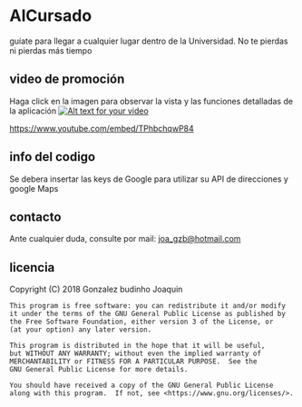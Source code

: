 # AlCursado
 guíate para llegar a cualquier lugar dentro de la Universidad. No te pierdas ni pierdas más tiempo


## video de promoción
Haga click en la imagen para observar la vista y las funciones detalladas de la aplicación
[![Alt text for your video](https://img.youtube.com/vi/TPhbchqwP84/0.jpg)](https://www.youtube.com/watch?v=TPhbchqwP84)

https://www.youtube.com/embed/TPhbchqwP84

## info del codigo
Se debera insertar las keys de Google para utilizar su API de direcciones y google Maps

## contacto
Ante cualquier duda, consulte por mail: joa_gzb@hotmail.com

## licencia
Copyright (C) 2018 Gonzalez budinho Joaquin

    This program is free software: you can redistribute it and/or modify
    it under the terms of the GNU General Public License as published by
    the Free Software Foundation, either version 3 of the License, or
    (at your option) any later version.

    This program is distributed in the hope that it will be useful,
    but WITHOUT ANY WARRANTY; without even the implied warranty of
    MERCHANTABILITY or FITNESS FOR A PARTICULAR PURPOSE.  See the
    GNU General Public License for more details.

    You should have received a copy of the GNU General Public License
    along with this program.  If not, see <https://www.gnu.org/licenses/>.

